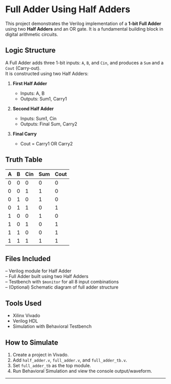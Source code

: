 # Full Adder Using Half Adders

This project demonstrates the Verilog implementation of a **1-bit Full Adder** using two **Half Adders** and an OR gate. It is a fundamental building block in digital arithmetic circuits.

## Logic Structure

A Full Adder adds three 1-bit inputs: `A`, `B`, and `Cin`, and produces a `Sum` and a `Cout` (Carry-out).  
It is constructed using two Half Adders:

1. **First Half Adder**
   - Inputs: A, B
   - Outputs: Sum1, Carry1

2. **Second Half Adder**
   - Inputs: Sum1, Cin
   - Outputs: Final Sum, Carry2

3. **Final Carry**
   - Cout = Carry1 OR Carry2

## Truth Table

| A | B | Cin | Sum | Cout |
|---|---|-----|-----|------|
| 0 | 0 |  0  |  0  |  0   |
| 0 | 0 |  1  |  1  |  0   |
| 0 | 1 |  0  |  1  |  0   |
| 0 | 1 |  1  |  0  |  1   |
| 1 | 0 |  0  |  1  |  0   |
| 1 | 0 |  1  |  0  |  1   |
| 1 | 1 |  0  |  0  |  1   |
| 1 | 1 |  1  |  1  |  1   |

## Files Included

– Verilog module for Half Adder  
– Full Adder built using two Half Adders  
– Testbench with `$monitor` for all 8 input combinations  
– (Optional) Schematic diagram of full adder structure

## Tools Used

- Xilinx Vivado  
- Verilog HDL  
- Simulation with Behavioral Testbench

## How to Simulate

1. Create a project in Vivado.
2. Add `half_adder.v`, `full_adder.v`, and `full_adder_tb.v`.
3. Set `full_adder_tb` as the top module.
4. Run Behavioral Simulation and view the console output/waveform.

---
